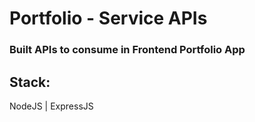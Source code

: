 # Portfolio - Service APIs
<h3>
Built APIs to consume in Frontend Portfolio App</li>
<h3>
<h2>Stack: </h2>
NodeJS | ExpressJS


